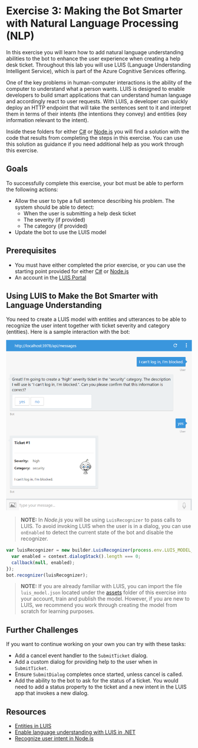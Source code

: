 # Exercise 3: Making the Bot Smarter with Natural Language Processing (NLP)

In this exercise you will learn how to add natural language understanding abilities to the bot to enhance the user experience when creating a help desk ticket. Throughout this lab you will use LUIS (Language Understanding Intelligent Service), which is part of the Azure Cognitive Services offering.

One of the key problems in human-computer interactions is the ability of the computer to understand what a person wants. LUIS is designed to enable developers to build smart applications that can understand human language and accordingly react to user requests. With LUIS, a developer can quickly deploy an HTTP endpoint that will take the sentences sent to it and interpret them in terms of their intents (the intentions they convey) and entities (key information relevant to the intent).

Inside these folders for either [C#](./CSharp/exercise3-LuisDialog) or [Node.js](./Node/exercise3-LuisDialog) you will find a solution with the code that results from completing the steps in this exercise. You can use this solution as guidance if you need additional help as you work through this exercise.

## Goals

To successfully complete this exercise, your bot must be able to perform the following actions:

* Allow the user to type a full sentence describing his problem. The system should be able to detect:
  * When the user is submitting a help desk ticket
  * The severity (if provided)
  * The category (if provided)
* Update the bot to use the LUIS model

## Prerequisites

* You must have either completed the prior exercise, or you can use the starting point provided for either [C#](./CSharp/exercise2-TicketSubmissionDialog) or [Node.js](./Node/exercise2-TicketSubmissionDialog)
* An account in the [LUIS Portal](https://www.luis.ai)

## Using LUIS to Make the Bot Smarter with Language Understanding

You need to create a LUIS model with entities and utterances to be able to recognize the user intent together with ticket severity and category (entities). Here is a sample interaction with the bot:

![exercise3-dialog](./Node/images/exercise3-dialog.png)

> **NOTE:** In _Node.js_ you will be using `LuisRecognizer` to pass calls to LUIS. To avoid invoking LUIS when the user is in a dialog, you can use `onEnabled` to detect the current state of the bot and disable the recognizer.

  ```javascript
  var luisRecognizer = new builder.LuisRecognizer(process.env.LUIS_MODEL_URL).onEnabled((context, callback) => {
    var enabled = context.dialogStack().length === 0;
    callback(null, enabled);
  });
  bot.recognizer(luisRecognizer);
  ```

> **NOTE:** If you are already familiar with LUIS, you can import the file `luis_model.json` located under the [assets](assets/exercise3-LuisDialog) folder of this exercise into your account, train and publish the model. However, if you are new to LUIS, we recommend you work through creating the model from scratch for learning purposes.

## Further Challenges

If you want to continue working on your own you can try with these tasks:

* Add a cancel event handler to the `SubmitTicket` dialog.
* Add a custom dialog for providing help to the user when in `SubmitTicket`.
* Ensure `SubmitDialog` completes once started, unless cancel is called.
* Add the ability to the bot to ask for the status of a ticket. You would need to add a status property to the ticket and a new intent in the LUIS app that invokes a new dialog.

## Resources

* [Entities in LUIS](https://docs.microsoft.com/en-us/azure/cognitive-services/LUIS/luis-concept-entity-types)
* [Enable language understanding with LUIS in .NET](https://docs.microsoft.com/en-us/bot-framework/dotnet/bot-builder-dotnet-luis-dialogs)
* [Recognize user intent in Node.js](https://docs.microsoft.com/en-us/bot-framework/nodejs/bot-builder-nodejs-recognize-intent)
